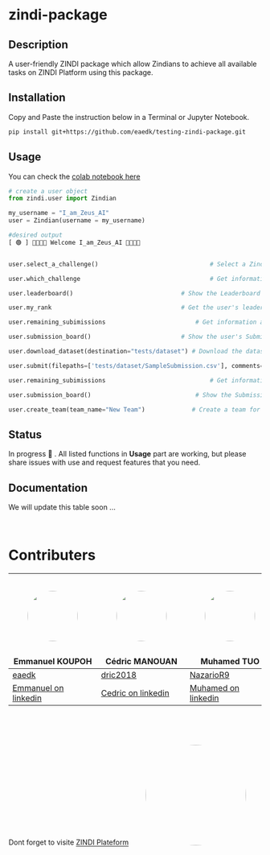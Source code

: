 # zindi-package

## Description

A user-friendly ZINDI package which allow Zindians to achieve all available tasks on ZINDI Platform using this package.

## Installation

Copy and Paste the instruction below in a Terminal or Jupyter Notebook.

```bash
pip install git+https://github.com/eaedk/testing-zindi-package.git
```

## Usage

You can check the [colab notebook here](https://colab.research.google.com/drive/1zzAUWkJ8R5GQzxsdJ5i7XTxaGe2tmUF4?usp=sharing)

```python
# create a user object
from zindi.user import Zindian

my_username = "I_am_Zeus_AI"
user = Zindian(username = my_username)

#desired output
[ 🟢 ] 👋🏾👋🏾 Welcome I_am_Zeus_AI 👋🏾👋🏾


user.select_a_challenge()                               # Select a Zindi challenge

user.which_challenge                                    # Get information about the selected challenge

user.leaderboard()                              # Show the Leaderboard of the selected challenge

user.my_rank                                    # Get the user's leaderboard rank

user.remaining_subimissions                         # Get information about how many submission you can still push now to Zindi

user.submission_board()                         # Show the user's Submission-board of the selected challenge

user.download_dataset(destination="tests/dataset") # Download the dataset of the selected challenge

user.submit(filepaths=['tests/dataset/SampleSubmission.csv'], comments=['initial submission']) # Push a submission to Zindi : the SampleSubmission file

user.remaining_subimissions                             # Get information about how many submission you can still push now to Zindi

user.submission_board()                             # Show the Submission-board of the selected challenge

user.create_team(team_name="New Team")             # Create a team for the selected challenge

```

## Status

In progress 🚧 . All listed functions in **Usage** part are working, but please share issues with use and request features that you need.

## Documentation

We will update this table soon ...

<br>

# Contributers

<div align='center'>


| <img src='https://media-exp1.licdn.com/dms/image/C5103AQEWceAkHjUwVw/profile-displayphoto-shrink_400_400/0/1582378323644?e=1618444800&v=beta&t=dgTb6nwVBgbNzFOs8CLvoM_p2gYal4t0gStKWvfzcmk' width='100' height='100' style='border-radius:50%; margin:.8cm'> Emmanuel KOUPOH                        | <img src='https://media-exp1.licdn.com/dms/image/C4D35AQGOLlRWnmK5UA/profile-framedphoto-shrink_800_800/0/1611062726937?e=1613314800&v=beta&t=IpUAuxmIMhOrhzAV9rQe3BTJz-6kSN8CUZK8RKf1Jso' width='100' height='100' style='border-radius:50%; margin:.8cm'> Cédric MANOUAN                      | <img src='https://media-exp1.licdn.com/dms/image/C4D03AQH1XHqqND9Syg/profile-displayphoto-shrink_400_400/0/1588010132707?e=1618444800&v=beta&t=SHEg3OdAElJk8dUF7UZ-hZr_ydRZV6fRJW-YUgl4Pxw' width='100' height='100' style='border-radius:50%; margin:.8cm'> Muhamed TUO                      |
|--------------------------------------|-------------------------------|----------------------------------------------|
| [eaedk](https://github.com/eaedk) | [dric2018](https://github.com/dric2018) | [NazarioR9](https://github.com/NazarioR9)|
| [Emmanuel on linkedin](https://www.linkedin.com/in/esaïe-alain-emmanuel-dina-koupoh-7b974a17a) | [Cedric on linkedin](https://www.linkedin.com/in/cédric-pascal-emmanuel-manouan-ba9ba1181) | [Muhamed on linkedin](https://www.linkedin.com/in/muhamed-tuo-b1b3a0162) |

<br>


Dont forget to visite [ZINDI Plateform](www.zindi.africa)
<img src='https://pbs.twimg.com/profile_images/1026842061587271680/NHtP1F7r_400x400.jpg' width='200' height='200' style='border-radius:50%; margin:.8cm'>
</div>